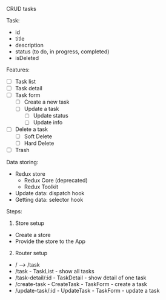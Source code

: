 CRUD tasks

Task:
- id
- title
- description
- status (to do, in progress, completed)
- isDeleted

Features:
- [ ] Task list
- [ ] Task detail
- [ ] Task form
  - [ ] Create a new task
  - [ ] Update a task
    - [ ] Update status
    - [ ] Update info
- [ ] Delete a  task
  - [ ] Soft Delete
  - [ ] Hard Delete
- [ ] Trash

Data storing:
- Redux store
  + Redux Core (deprecated)
  + Redux Toolkit
- Update data: dispatch hook
- Getting data: selector hook

Steps:

1. Store setup
  - Create a store
  - Provide the store to the App

2. Router setup
  - / --> /task
  - /task - TaskList - show all tasks
  - /task-detail/:id - TaskDetail - show detail of one task
  - /create-task - CreateTask - TaskForm - create a task
  - /update-task/:id - UpdateTask - TaskForm - update a task

